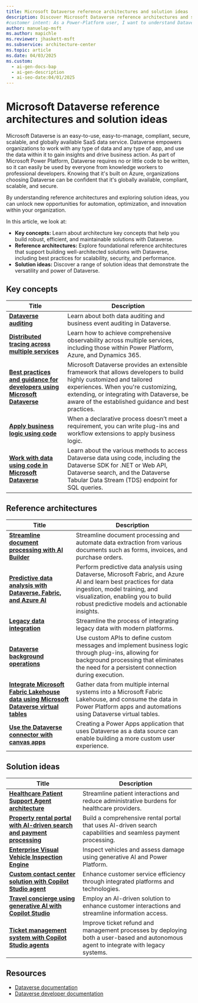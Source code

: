 ```yaml
---
title: Microsoft Dataverse reference architectures and solution ideas
description: Discover Microsoft Dataverse reference architectures and solution ideas to create robust and maintainable solutions.
#customer intent: As a Power-Platform user, I want to understand Dataverse key concepts, reference architectures, and solution ideas so that I can create robust and maintainable solutions.
author: manuelap-msft
ms.author: mapichle
ms.reviewer: jhaskett-msft
ms.subservice: architecture-center
ms.topic: article
ms.date: 04/03/2025
ms.custom:
  - ai-gen-docs-bap
  - ai-gen-description
  - ai-seo-date:04/01/2025
---
```


# Microsoft Dataverse reference architectures and solution ideas

Microsoft Dataverse is an easy-to-use, easy-to-manage, compliant, secure, scalable, and globally available SaaS data service. Dataverse empowers organizations to work with any type of data and any type of app, and use the data within it to gain insights and drive business action. As part of Microsoft Power Platform, Dataverse requires no or little code to be written, so it can easily be used by everyone from knowledge workers to professional developers. Knowing that it's built on Azure, organizations choosing Dataverse can be confident that it's globally available, compliant, scalable, and secure.

By understanding reference architectures and exploring solution ideas, you can unlock new opportunities for automation, optimization, and innovation within your organization.

In this article, we look at:

- **Key concepts:** Learn about architecture key concepts that help you build robust, efficient, and maintainable solutions with Dataverse.
- **Reference architectures:** Explore foundational reference architectures that support building well-architected solutions with Dataverse, including best practices for scalability, security, and performance.
- **Solution ideas:** Discover a range of solution ideas that demonstrate the versatility and power of Dataverse.

## Key concepts

<!-- Fix second link below when we decide where it lives -->

| Title | Description |
| --- | --- |
| **[Dataverse auditing](../key-concepts/dataverse-auditing.md)** | Learn about both data auditing and business event auditing in Dataverse. |
| **[Distributed tracing across multiple services](../reference-architectures/distributed-tracing.md)** | Learn how to achieve comprehensive observability across multiple services, including those within Power Platform, Azure, and Dynamics 365. |
| **[Best practices and guidance for developers using Microsoft Dataverse](/power-apps/developer/data-platform/best-practices/)** | Microsoft Dataverse provides an extensible framework that allows developers to build highly customized and tailored experiences. When you're customizing, extending, or integrating with Dataverse, be aware of the established guidance and best practices. |
| **[Apply business logic using code](/power-apps/developer/data-platform/apply-business-logic-with-code)** | When a declarative process doesn’t meet a requirement, you can write plug-ins and workflow extensions to apply business logic. |
| **[Work with data using code in Microsoft Dataverse](/power-apps/developer/data-platform/work-with-data)** | Learn about the various methods to access Dataverse data using code, including the Dataverse SDK for .NET or Web API, Dataverse search, and the Dataverse Tabular Data Stream (TDS) endpoint for SQL queries. |

## Reference architectures

| Title | Description |
| --- | --- |
| **[Streamline document processing with AI Builder](../reference-architectures/ai-document-processing.md)** | Streamline document processing and automate data extraction from various documents such as forms, invoices, and purchase orders. |
| **[Predictive data analysis with Dataverse, Fabric, and Azure AI](../reference-architectures/ai-predictive-data-analysis.md)** | Perform predictive data analysis using Dataverse, Microsoft Fabric, and Azure AI and learn best practices for data ingestion, model training, and visualization, enabling you to build robust predictive models and actionable insights. |
| **[Legacy data integration](../reference-architectures/app-legacy-data-integration.md)** | Streamline the process of integrating legacy data with modern platforms. |
| **[Dataverse background operations](../reference-architectures/dataverse-background-operations.md)** | Use custom APIs to define custom messages and implement business logic through plug-ins, allowing for background processing that eliminates the need for a persistent connection during execution. |
| **[Integrate Microsoft Fabric Lakehouse data using Microsoft Dataverse virtual tables](../reference-architectures/app-integrate-lakehouse.md)** | Gather data from multiple internal systems into a Microsoft Fabric Lakehouse, and consume the data in Power Platform apps and automations using Dataverse virtual tables. |
| **[Use the Dataverse connector with canvas apps](../reference-architectures/dataverse-canvas-app.md)** | Creating a Power Apps application that uses Dataverse as a data source can enable building a more custom user experience. |

## Solution ideas

| Title | Description |
| --- | --- |
| **[Healthcare Patient Support Agent architecture](../solution-ideas/agent-healthcare-patient-support.md)** | Streamline patient interactions and reduce administrative burdens for healthcare providers. |
| **[Property rental portal with AI-driven search and payment processing](../solution-ideas/agent-rental-portal.md)** | Build a comprehensive rental portal that uses AI-driven search capabilities and seamless payment processing. |
| **[Enterprise Visual Vehicle Inspection Engine](../solution-ideas/app-evvie.md)** | Inspect vehicles and assess damage using generative AI and Power Platform. |
| **[Custom contact center solution with Copilot Studio agent](../solution-ideas/agent-custom-contact-center.md)** | Enhance customer service efficiency through integrated platforms and technologies. |
| **[Travel concierge using generative AI with Copilot Studio](../solution-ideas/agent-travel-customer.md)** | Employ an AI-driven solution to enhance customer interactions and streamline information access. |
| **[Ticket management system with Copilot Studio agents](../solution-ideas/agent-ticket-and-refund.md)** | Improve ticket refund and management processes by deploying both a user-based and autonomous agent to integrate with legacy systems. |

## Resources

- [Dataverse documentation](/power-apps/maker/data-platform/)
- [Dataverse developer documentation](/power-apps/developer/data-platform/) 